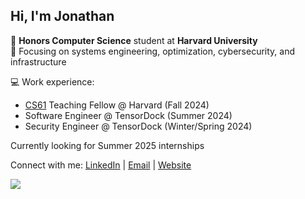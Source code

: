 ## Hi, I'm Jonathan

🌱 **Honors Computer Science** student at **Harvard University**<br>
🌱 Focusing on systems engineering, optimization, cybersecurity, and infrastructure

💻  Work experience:
- [CS61](https://cs61.seas.harvard.edu/site/2024) Teaching Fellow @ Harvard (Fall 2024)
- Software Engineer @ TensorDock (Summer 2024)
- Security Engineer @ TensorDock (Winter/Spring 2024)

Currently looking for Summer 2025 internships

Connect with me: [LinkedIn](https://www.linkedin.com/in/jonathanwu3/) | [Email](mailto:me@jonathanw.dev) | [Website](https://jonathanw.dev)

![](https://komarev.com/ghpvc/?username=jdabtieu&color=brightgreen)
